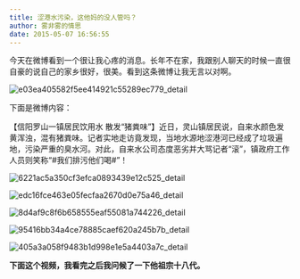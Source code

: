 ```yaml
---
title: 涩港水污染，这他妈的没人管吗？
author: 雾非雾的情思
date: 2015-05-07 16:56:55
---
```

今天在微博看到一个很让我心疼的消息。长年不在家，我跟别人聊天的时候一直很自豪的说自己的家乡很好，很美。看到这条微博让我无言以对啊。

![e03ea405582f5ee414921c55289ec779_detail][]

  


下面是微博内容：

【信阳罗山一镇居民饮用水 散发“猪粪味”】近日，灵山镇居民说，自来水颜色发黄浑浊，混有猪粪味。记者实地走访竟发现，当地水源地涩港河已经成了垃圾遍地，污染严重的臭水河。对此，自来水公司态度恶劣并大骂记者“滚”，镇政府工作人员则笑称“\#我们排污他们喝\#”！

![6221ac5a350cf3efca0893439e12c525_detail][]

![edc16fce463e05fecfaa2670d0e75a46_detail][]

![8d4af9c8f6b658555eaf55081a744226_detail][]

![95416bb34a4ce78885caef620a245b7b_detail][]

![405a3a058f9483b1d998e1e5a4403a7c_detail][]

  


**下面这个视频，我看完之后我问候了一下他祖宗十八代。**


[e03ea405582f5ee414921c55289ec779_detail]: http://file.mspring.org/e03ea405582f5ee414921c55289ec779!detail
[6221ac5a350cf3efca0893439e12c525_detail]: http://file.mspring.org/6221ac5a350cf3efca0893439e12c525!detail
[edc16fce463e05fecfaa2670d0e75a46_detail]: http://file.mspring.org/edc16fce463e05fecfaa2670d0e75a46!detail
[8d4af9c8f6b658555eaf55081a744226_detail]: http://file.mspring.org/8d4af9c8f6b658555eaf55081a744226!detail
[95416bb34a4ce78885caef620a245b7b_detail]: http://file.mspring.org/95416bb34a4ce78885caef620a245b7b!detail
[405a3a058f9483b1d998e1e5a4403a7c_detail]: http://file.mspring.org/405a3a058f9483b1d998e1e5a4403a7c!detail